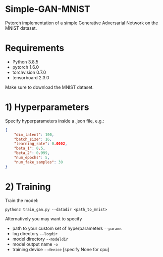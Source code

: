 # Simple-GAN-MNIST
Pytorch implementation of a simple Generative Adversarial Network on the MNIST dataset.

# Requirements
- Python 3.8.5
- pytorch 1.6.0
- torchvision 0.7.0
- tensorboard 2.3.0

Make sure to download the MNIST dataset.

# 1) Hyperparameters
Specify hyperparameters inside a .json file, e.g.:

```json
{
    "dim_latent": 100,
    "batch_size": 16,
    "learning_rate": 0.0002,
    "beta_1": 0.5,
    "beta_2": 0.999,
    "num_epochs": 5,
    "num_fake_samples": 30
}
```

# 2) Training
Train the model:
```
python3 train_gan.py --datadir <path_to_mnist>
```
Alternatively you may want to specify 
- path to your custom set of hyperparameters ```--params```
- log directory ```--logdir```
- model directory ```--modeldir```
- model output name ```-o```
- training device ```--device``` [specify None for cpu]